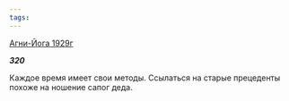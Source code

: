 ```yaml
---
tags:
---
```



[Агни-Йога 1929г](/agni/1929)



___320___

Каждое время имеет свои методы. Ссылаться на старые прецеденты похоже на ношение сапог деда.